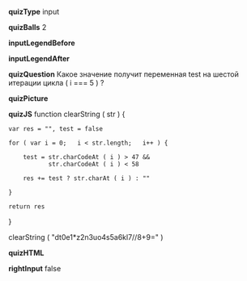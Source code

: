 ____quizType____
input

____quizBalls____
2

____inputLegendBefore____


____inputLegendAfter____


____quizQuestion____
Какое значение получит переменная  test  на шестой итерации цикла ( i === 5 ) ?

____quizPicture____


____quizJS____
function clearString ( str ) {

    var res = "", test = false

    for ( var i = 0;   i < str.length;   i++ ) {

        test = str.charCodeAt ( i ) > 47 &&
               str.charCodeAt ( i ) < 58

        res += test ? str.charAt ( i ) : ""

    }

    return res
}

clearString ( "dt0e1*z2n3uo4s5a6kl7//8+9=" )


____quizHTML____


____rightInput____
false
